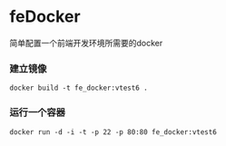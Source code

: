 # feDocker
简单配置一个前端开发环境所需要的docker


### 建立镜像 
```
docker build -t fe_docker:vtest6 .

```


### 运行一个容器

```
docker run -d -i -t -p 22 -p 80:80 fe_docker:vtest6    
```

